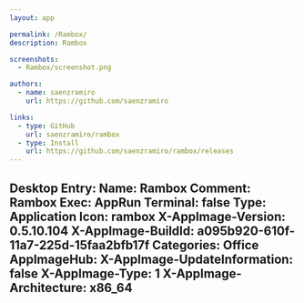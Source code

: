 ```yaml
---
layout: app

permalink: /Rambox/
description: Rambox

screenshots:
  - Rambox/screenshot.png

authors:
  - name: saenzramiro
    url: https://github.com/saenzramiro

links:
  - type: GitHub
    url: saenzramiro/rambox
  - type: Install
    url: https://github.com/saenzramiro/rambox/releases
---
```

Desktop Entry:
  Name: Rambox
  Comment: Rambox
  Exec: AppRun
  Terminal: false
  Type: Application
  Icon: rambox
  X-AppImage-Version: 0.5.10.104
  X-AppImage-BuildId: a095b920-610f-11a7-225d-15faa2bfb17f
  Categories: Office
AppImageHub:
  X-AppImage-UpdateInformation: false
  X-AppImage-Type: 1
  X-AppImage-Architecture: x86_64
---
